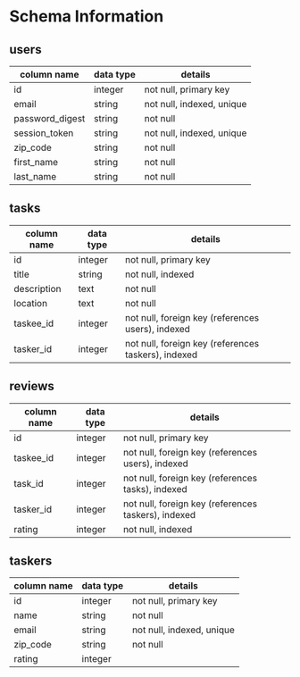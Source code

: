 # Schema Information

## users
column name     | data type | details
----------------|-----------|-----------------------
id              | integer   | not null, primary key
email           | string    | not null, indexed, unique
password_digest | string    | not null
session_token   | string    | not null, indexed, unique
zip_code        | string    | not null
first_name      | string    | not null
last_name       | string    | not null

## tasks
column name | data type | details
------------|-----------|-----------------------
id          | integer   | not null, primary key
title       | string    | not null, indexed
description | text      | not null
location    | text      | not null
taskee_id   | integer   | not null, foreign key (references users), indexed
tasker_id   | integer   | not null, foreign key (references taskers), indexed

## reviews
column name | data type | details
------------|-----------|-----------------------
id          | integer   | not null, primary key
taskee_id   | integer   | not null, foreign key (references users), indexed
task_id     | integer   | not null, foreign key (references tasks), indexed
tasker_id   | integer   | not null, foreign key (references taskers), indexed
rating      | integer   | not null, indexed

## taskers
column name | data type | details
------------|-----------|-----------------------
id          | integer   | not null, primary key
name        | string    | not null
email       | string    | not null, indexed, unique
zip_code    | string    | not null
rating      | integer   |
